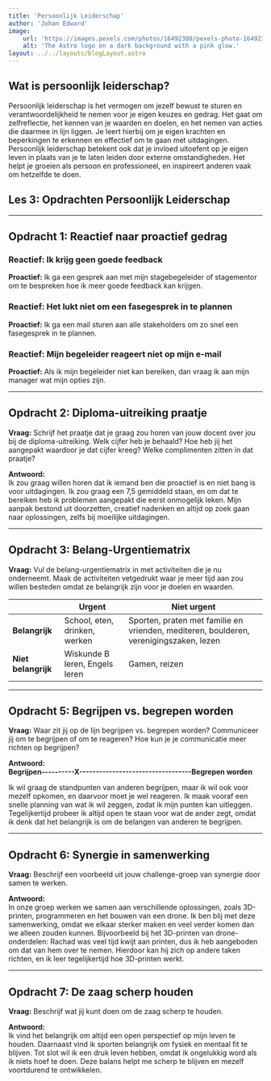```yaml
---
title: 'Persoonlijk Leiderschap'
author: 'Johan Edward'
image:
    url: 'https://images.pexels.com/photos/16492380/pexels-photo-16492380/free-photo-of-close-up-of-bald-eagle.png?auto=compress&cs=tinysrgb&w=1260&h=750&dpr=1'
    alt: 'The Astro logo on a dark background with a pink glow.'
layout: ../../layouts/blogLayout.astro
---
```


## Wat is persoonlijk leiderschap?
Persoonlijk leiderschap is het vermogen om jezelf bewust te sturen en verantwoordelijkheid te nemen voor je eigen keuzes en gedrag. Het gaat om zelfreflectie, het kennen van je waarden en doelen, en het nemen van acties die daarmee in lijn liggen. Je leert hierbij om je eigen krachten en beperkingen te erkennen en effectief om te gaan met uitdagingen. Persoonlijk leiderschap betekent ook dat je invloed uitoefent op je eigen leven in plaats van je te laten leiden door externe omstandigheden. Het helpt je groeien als persoon en professioneel, en inspireert anderen vaak om hetzelfde te doen.

## Les 3: Opdrachten Persoonlijk Leiderschap
---
## Opdracht 1: Reactief naar proactief gedrag

### Reactief: Ik krijg geen goede feedback
**Proactief:** Ik ga een gesprek aan met mijn stagebegeleider of stagementor om te bespreken hoe ik meer goede feedback kan krijgen.

### Reactief: Het lukt niet om een fasegesprek in te plannen
**Proactief:** Ik ga een mail sturen aan alle stakeholders om zo snel een fasegesprek in te plannen.

### Reactief: Mijn begeleider reageert niet op mijn e-mail  
**Proactief:** Als ik mijn begeleider niet kan bereiken, dan vraag ik aan mijn manager wat mijn opties zijn.

---

## Opdracht 2: Diploma-uitreiking praatje

**Vraag:** Schrijf het praatje dat je graag zou horen van jouw docent over jou bij de diploma-uitreiking. Welk cijfer heb je behaald? Hoe heb jij het aangepakt waardoor je dat cijfer kreeg? Welke complimenten zitten in dat praatje?

**Antwoord:**  
Ik zou graag willen horen dat ik iemand ben die proactief is en niet bang is voor uitdagingen. Ik zou graag een 7,5 gemiddeld staan, en om dat te bereiken heb ik problemen aangepakt die eerst onmogelijk leken. Mijn aanpak bestond uit doorzetten, creatief nadenken en altijd op zoek gaan naar oplossingen, zelfs bij moeilijke uitdagingen.

---

## Opdracht 3: Belang-Urgentiematrix

**Vraag:** Vul de belang-urgentiematrix in met activiteiten die je nu onderneemt. Maak de activiteiten vetgedrukt waar je meer tijd aan zou willen besteden omdat ze belangrijk zijn voor je doelen en waarden.

|                    | **Urgent**                | **Niet urgent**                                |
|--------------------|---------------------------|-----------------------------------------------|
| **Belangrijk**     | School, eten, drinken, werken | Sporten, praten met familie en vrienden, mediteren, boulderen, verenigingszaken, lezen|  
| **Niet belangrijk**| Wiskunde B leren, Engels leren | Gamen, reizen                       |


---

## Opdracht 5: Begrijpen vs. begrepen worden

**Vraag:** Waar zit jij op de lijn begrijpen vs. begrepen worden? Communiceer jij om te begrijpen of om te reageren? Hoe kun je je communicatie meer richten op begrijpen?

**Antwoord:**  
**Begrijpen----------X----------------------------------Begrepen worden**

Ik wil graag de standpunten van anderen begrijpen, maar ik wil ook voor mezelf opkomen, en daarvoor moet je wel reageren. Ik maak vooraf een snelle planning van wat ik wil zeggen, zodat ik mijn punten kan uitleggen. Tegelijkertijd probeer ik altijd open te staan voor wat de ander zegt, omdat ik denk dat het belangrijk is om de belangen van anderen te begrijpen.

---

## Opdracht 6: Synergie in samenwerking

**Vraag:** Beschrijf een voorbeeld uit jouw challenge-groep van synergie door samen te werken.

**Antwoord:**  
In onze groep werken we samen aan verschillende oplossingen, zoals 3D-printen, programmeren en het bouwen van een drone. Ik ben blij met deze samenwerking, omdat we elkaar sterker maken en veel verder komen dan we alleen zouden kunnen. Bijvoorbeeld bij het 3D-printen van drone-onderdelen: Rachad was veel tijd kwijt aan printen, dus ik heb aangeboden om dat van hem over te nemen. Hierdoor kan hij zich op andere taken richten, en ik leer tegelijkertijd hoe 3D-printen werkt.

---

## Opdracht 7: De zaag scherp houden

**Vraag:** Beschrijf wat jij kunt doen om de zaag scherp te houden.

**Antwoord:**  
Ik vind het belangrijk om altijd een open perspectief op mijn leven te houden. Daarnaast vind ik sporten belangrijk om fysiek en mentaal fit te blijven. Tot slot wil ik een druk leven hebben, omdat ik ongelukkig word als ik niets hoef te doen. Deze balans helpt me scherp te blijven en mezelf voortdurend te ontwikkelen.
